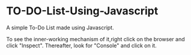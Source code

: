 # TO-DO-List-Using-Javascript
A simple To-Do List made using Javascript.

To see the inner-working mechanism of it,right click on the browser and click "Inspect". Thereafter, look for "Console" and click on it.
